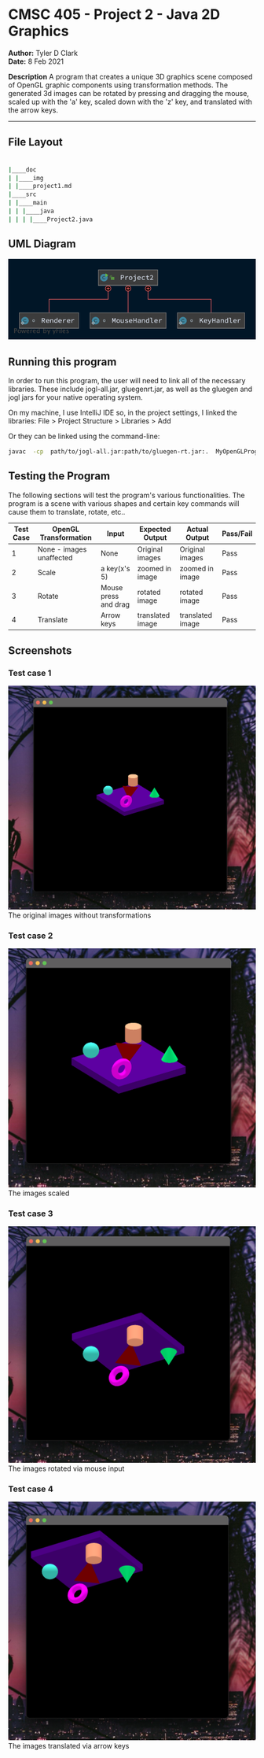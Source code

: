# CMSC 405 - Project 2 - Java 2D Graphics

**Author:** Tyler D Clark  
**Date:** 8 Feb 2021

**Description** A program that creates a unique 3D graphics scene composed of OpenGL graphic components using transformation methods. The generated 3d images can be rotated by pressing and dragging the mouse, scaled up with the 'a' key, scaled down with the 'z' key, and translated with the arrow keys.

___

## File Layout

``` bash

|____doc
| |____img
| |____project1.md
|____src
| |____main
| | |____java
| | | |____Project2.java
```

## UML Diagram

![UML class diagram](img/diagram.png)

## Running this program

In order to run this program, the user will need to link all of the necessary libraries. These include jogl-all.jar, gluegenrt.jar, as well as the gluegen and jogl jars for your native operating system.

On my machine, I use IntelliJ IDE so, in the project settings, I linked the libraries: File > Project Structure > Libraries > Add

Or they can be linked using the command-line:

``` bash
javac  -cp  path/to/jogl-all.jar:path/to/gluegen-rt.jar:.  MyOpenGLProg.java
```

## Testing the Program

The following sections will test the program's various functionalities. The program is a scene with various shapes and certain key commands will cause them to translate, rotate, etc..

|Test Case|OpenGL Transformation|Input|Expected Output|Actual Output|Pass/Fail
|---|---|---|---|---|---|
|1|None - images unaffected| None|Original images|Original images|Pass|
|2|Scale|a key(x's 5)|zoomed in image|zoomed in image|Pass|
|3|Rotate|Mouse press and drag|rotated image|rotated image|Pass|
|4|Translate|Arrow keys|translated image|translated image|Pass|

## Screenshots

### Test case 1

![Unchanged](img/ss1.png)
The original images without transformations

### Test case 2

![translated](img/ss2.png)
The images scaled

### Test case 3

![rotated](img/ss3.png)
The images rotated via mouse input

### Test case 4

![rotated 2](img/ss4.png)
The images translated via arrow keys
